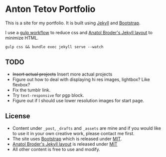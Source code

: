 # Anton Tetov Portfolio

This is a site for my portfolio. It is built using [Jekyll](https://jekyllrb.com/) and [Bootstrap](https://getbootstrap.com/).

I use a [gulp workflow](gulpfile.js) to reduce css and [Anatol Broder's Jekyll layout](http://jch.penibelst.de/) to minimize HTML.

`gulp css && bundle exec jekyll serve --watch`

## TODO
*   ~~Insert actual projects~~ Insert more actual projects
*   Figure out how to deal with displaying hi res images, lightbox? Like flexbox?
*   Fix the tumblr link. 
*   Try `text-responsive` for pgp block. 
*   Figure out if I should use lower resolution images for start page. 

## License
*   Content under `_post`, `_drafts` and `_assets` are mine and if you would like to use it in your own creative work, please contact me first.
* The site uses [Bootstrap](https://getbootstrap.com/) which is released under [MIT](https://github.com/twbs/bootstrap/blob/master/LICENSE).
* [Anatol Broder's Jekyll layout](http://jch.penibelst.de/) is released under [MIT](https://github.com/penibelst/jekyll-compress-html/blob/master/LICENSE)
* All other content is free to use and modify.
